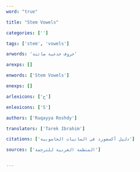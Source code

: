 ```yaml
---
word: "true"

title: "Stem Vowels"

categories: ['']

tags: ['stem', 'vowels']

arwords: 'حروف جذعية صائتة'

arexps: []

enwords: ['Stem Vowels']

enexps: []

arlexicons: ['ح']

enlexicons: ['S']

authors: ['Ruqayya Roshdy']

translators: ['Tarek Ibrahim']

citations: ['دليل أكسفورد في السانيات الحاسوبية']

sources: ['المنظمة العربية للترجمة']


---
```

